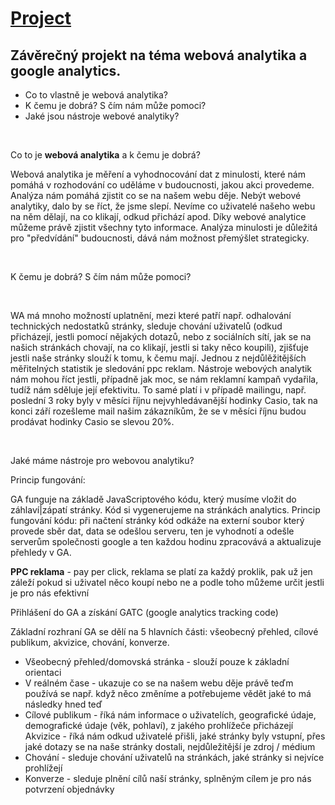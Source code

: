 <h1 style="text-decoration:underline;">Project</h1>
<h2>Závěrečný projekt na téma webová analytika a google analytics.</h2>
<ul>
  <li>Co to vlastně je webová analytika?</li>
  <li>K čemu je dobrá? S čím nám může pomoci?</li>
  <li>Jaké jsou nástroje webové analytiky?</li>
</ul>

<br>
<p>Co to je <b>webová analytika</b> a k čemu je dobrá?</p>
<p>Webová analytika je měření a vyhodnocování dat z minulosti, které nám pomáhá v rozhodování co uděláme v budoucnosti, jakou akci provedeme. Analýza nám pomáhá zjistit co se na našem webu děje. Nebýt webové analytiky, dalo by se říct, že jsme slepí. Nevíme co uživatelé našeho webu na něm dělají, na co klikají, odkud přichází apod. Díky webové analytice můžeme právě zjistit všechny tyto informace. Analýza minulosti je důležitá pro "předvídání" budoucnosti, dává nám možnost přemýšlet strategicky.</p>
<br>
<p>K čemu je dobrá? S čím nám může pomoci?</p>
<br>
<p>WA má mnoho možností uplatnění, mezi které patří např. odhalování technických nedostatků stránky, sleduje chování uživatelů (odkud přicházejí, jestli pomocí nějakých dotazů, nebo z sociálních sítí, jak se na našich stránkách chovají, na co klikají, jestli si taky něco koupili), zjišťuje jestli naše stránky slouží k tomu, k čemu mají. Jednou z nejdůlěžitějších měřitelných statistik je sledování ppc reklam. Nástroje webových analytik nám mohou říct jestli, případně jak moc, se nám reklamní kampaň vydařila, tudíž nám sděluje její efektivitu. To samé platí i v případě mailingu, např. poslední 3 roky byly v měsíci říjnu nejvyhledávanější hodinky Casio, tak na konci září rozešleme mail našim zákazníkům, že se v měsíci říjnu budou prodávat hodinky Casio se slevou 20%.</p>
<br>
<p>Jaké máme nástroje pro webovou analytiku?</p>

<p>Princip fungování:</p>
<p>GA funguje na základě JavaScriptového kódu, který musíme vložit do záhlaví|zápatí stránky. Kód si vygenerujeme na stránkách analytics. Princip fungování kódu: při načtení stránky kód odkáže na externí soubor který provede sběr dat, data se odešlou serveru, ten je vyhodnotí a odešle serverům společnosti google a ten každou hodinu zpracovává a aktualizuje přehledy v GA.</p>

<p><b>PPC reklama</b> - pay per click, reklama se platí za každý proklik, pak už jen záleží pokud si uživatel něco koupí nebo ne a podle toho můžeme určit jestli je pro nás efektivní</p>

<p>Přihlášení do GA a získání GATC (google analytics tracking code)</p>

<p>Základní rozhraní GA se dělí na 5 hlavních části: všeobecný přehled, cílové publikum, akvizice, chování, konverze.</p>
<ul><li>Všeobecný přehled/domovská stránka - slouží pouze k základní orientaci</li>
<li>V reálném čase - ukazuje co se na našem webu děje právě teďm používá se např. když něco změníme a potřebujeme vědět jaké to má následky hned teď</li>
<li>Cílové publikum - říká nám informace o uživatelích, geografické údaje, demografické údaje (věk, pohlaví), z jakého prohlížeče přicházejí</li>
Akvizice - říká nám odkud uživatelé přišli, jaké stránky byly vstupní, přes jaké dotazy se na naše stránky dostali, nejdůležitější je zdroj / médium</li>
<li>Chování - sleduje chování uživatelů na stránkách, jaké stránky si nejvíce prohlížejí</li>
<li>Konverze - sleduje plnění cílů naší stránky, splněným cílem je pro nás potvrzení objednávky</li></ul>
